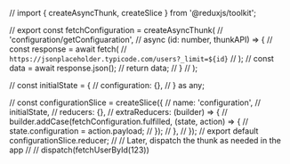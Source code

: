 // import { createAsyncThunk, createSlice } from '@reduxjs/toolkit';

// export const fetchConfiguration = createAsyncThunk(
//   'configuration/getConfiguaration',
//   async (id: number, thunkAPI) => {
//     const response = await fetch(
//       `https://jsonplaceholder.typicode.com/users?_limit=${id}`
//     );
//     const data = await response.json();
//     return data;
//   }
// );

// const initialState = {
//   configuration: {},
// } as any;

// const configurationSlice = createSlice({
//   name: 'configuration',
//   initialState,
//   reducers: {},
//   extraReducers: (builder) => {
//     builder.addCase(fetchConfiguration.fulfilled, (state, action) => {
//       state.configuration = action.payload;
//     });
//   },
// });
// export default configurationSlice.reducer;
// // Later, dispatch the thunk as needed in the app
// // dispatch(fetchUserById(123))
